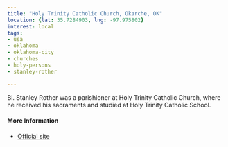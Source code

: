 ```yaml
---
title: "Holy Trinity Catholic Church, Okarche, OK"
location: {lat: 35.7284903, lng: -97.975802}
interest: local
tags:
- usa
- oklahoma
- oklahoma-city
- churches
- holy-persons
- stanley-rother

---
```



Bl. Stanley Rother was a parishioner at Holy Trinity Catholic Church, where he received his sacraments and studied at Holy Trinity Catholic School.

#### More Information

* [Official site](https://www.holytrinityok.org/)





